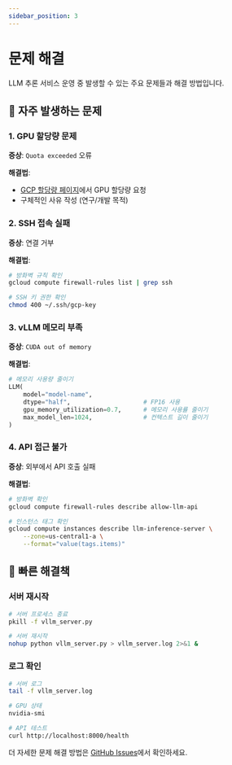 ```yaml
---
sidebar_position: 3
---
```


# 문제 해결

LLM 추론 서비스 운영 중 발생할 수 있는 주요 문제들과 해결 방법입니다.

## 🚨 자주 발생하는 문제

### 1. GPU 할당량 문제

**증상**: `Quota exceeded` 오류

**해결법**:
- [GCP 할당량 페이지](https://console.cloud.google.com/iam-admin/quotas)에서 GPU 할당량 요청
- 구체적인 사유 작성 (연구/개발 목적)

### 2. SSH 접속 실패

**증상**: 연결 거부

**해결법**:
```bash
# 방화벽 규칙 확인
gcloud compute firewall-rules list | grep ssh

# SSH 키 권한 확인
chmod 400 ~/.ssh/gcp-key
```

### 3. vLLM 메모리 부족

**증상**: `CUDA out of memory`

**해결법**:
```python
# 메모리 사용량 줄이기
LLM(
    model="model-name",
    dtype="half",                    # FP16 사용
    gpu_memory_utilization=0.7,      # 메모리 사용률 줄이기
    max_model_len=1024,              # 컨텍스트 길이 줄이기
)
```

### 4. API 접근 불가

**증상**: 외부에서 API 호출 실패

**해결법**:
```bash
# 방화벽 확인
gcloud compute firewall-rules describe allow-llm-api

# 인스턴스 태그 확인
gcloud compute instances describe llm-inference-server \
    --zone=us-central1-a \
    --format="value(tags.items)"
```

## 🔧 빠른 해결책

### 서버 재시작

```bash
# 서버 프로세스 종료
pkill -f vllm_server.py

# 서버 재시작
nohup python vllm_server.py > vllm_server.log 2>&1 &
```

### 로그 확인

```bash
# 서버 로그
tail -f vllm_server.log

# GPU 상태
nvidia-smi

# API 테스트
curl http://localhost:8000/health
```

더 자세한 문제 해결 방법은 [GitHub Issues](https://github.com/hunhoon21/llm-inference-lab/issues)에서 확인하세요.